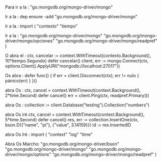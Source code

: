 Para ir a la : "go.mongodb.org/mongo-driver/mongo"

Ir a la : dep ensure -add "go.mongodb.org/mongo-driver/mongo"

Ir a la : import (
"contexto"
"tiempo"

Ir a la :
"go.mongodb.org/mongo-driver/mongo"
"go.mongodb.org/mongo-driver/mongo/opciones"
"go.mongodb.org/mongo-driver/mongo/readpref"
)

O abra el :
ctx, cancelar := context.WithTimeout(contexto.Background(), 10*tiempo.Segundo)
defer cancelar()
client, err := mongo.Connect(ctx, options.Client().ApplyURI("mongodb://localhost:27017"))

Os abra :
defer func() {
if err = client.Disconnect(ctx); err != nulo {
pánico(err)
}
}()

abra Os :
ctx, cancel = context.WithTimeout(context.Background(), 2*time.Second)
defer cancel()
err = client.Ping(ctx, readpref.Primary())

abra Os : 
collection := client.Database("testing").Collection("numbers")

abra Os iré 
ctx, cancel = context.WithTimeout(context.Background(), 5*time.Second)
defer cancel()
res, err := collection.InsertOne(ctx, bson.D{{"name", "pi"}, {"value", 3.14159}})
id := res.InsertedID

abra Os Iré :
import (
    "context"
    "log"
    "time"

Abra Os Marcho:
    "go.mongodb.org/mongo-driver/bson"
    "go.mongodb.org/mongo-driver/mongo"
    "go.mongodb.org/mongo-driver/mongo/options"
    "go.mongodb.org/mongo-driver/mongo/readpref"
)